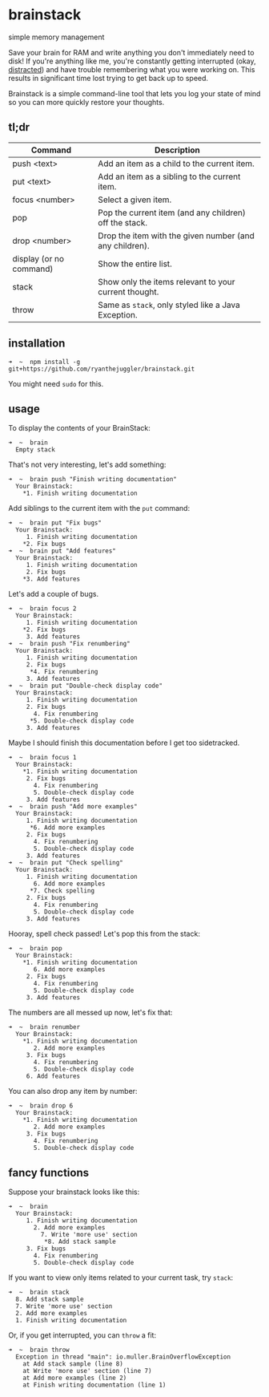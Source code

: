 # brainstack
simple memory management

Save your brain for RAM and write anything you don't immediately need to disk! If you're anything like me, you're constantly getting interrupted (okay, [distracted](http://hckrnews.com)) and have trouble remembering what you were working on. This results in significant time lost trying to get back up to speed.

Brainstack is a simple command-line tool that lets you log your state of mind so you can more quickly restore your thoughts.

## tl;dr
| Command            | Description |
|--------------------|-------------|
| push &lt;text>     | Add an item as a child to the current item.
| put &lt;text>      | Add an item as a sibling to the current item.
| focus &lt;number>  | Select a given item.
| pop                | Pop the current item (and any children) off the stack.
| drop &lt;number>   | Drop the item with the given number (and any children).
| display (or no command) | Show the entire list.
| stack              | Show only the items relevant to your current thought.
| throw              | Same as `stack`, only styled like a Java Exception.

## installation

```
➜  ~  npm install -g git+https://github.com/ryanthejuggler/brainstack.git
```
You might need `sudo` for this.

## usage

To display the contents of your BrainStack:

```
➜  ~  brain
  Empty stack
```

That's not very interesting, let's add something:

```
➜  ~  brain push "Finish writing documentation"
  Your Brainstack:
    *1. Finish writing documentation
```

Add siblings to the current item with the `put` command:

```
➜  ~  brain put "Fix bugs"
  Your Brainstack:
     1. Finish writing documentation
    *2. Fix bugs
➜  ~  brain put "Add features"
  Your Brainstack:
     1. Finish writing documentation
     2. Fix bugs
    *3. Add features
```

Let's add a couple of bugs.

```
➜  ~  brain focus 2
  Your Brainstack:
     1. Finish writing documentation
    *2. Fix bugs
     3. Add features
➜  ~  brain push "Fix renumbering"
  Your Brainstack:
     1. Finish writing documentation
     2. Fix bugs
      *4. Fix renumbering
     3. Add features
➜  ~  brain put "Double-check display code"
  Your Brainstack:
     1. Finish writing documentation
     2. Fix bugs
       4. Fix renumbering
      *5. Double-check display code
     3. Add features
```

Maybe I should finish this documentation before I get too sidetracked.

```
➜  ~  brain focus 1
  Your Brainstack:
    *1. Finish writing documentation
     2. Fix bugs
       4. Fix renumbering
       5. Double-check display code
     3. Add features
➜  ~  brain push "Add more examples"
  Your Brainstack:
     1. Finish writing documentation
      *6. Add more examples
     2. Fix bugs
       4. Fix renumbering
       5. Double-check display code
     3. Add features
➜  ~  brain put "Check spelling"
  Your Brainstack:
     1. Finish writing documentation
       6. Add more examples
      *7. Check spelling
     2. Fix bugs
       4. Fix renumbering
       5. Double-check display code
     3. Add features
```

Hooray, spell check passed! Let's pop this from the stack:
```
➜  ~  brain pop
  Your Brainstack:
    *1. Finish writing documentation
       6. Add more examples
     2. Fix bugs
       4. Fix renumbering
       5. Double-check display code
     3. Add features
```
The numbers are all messed up now, let's fix that:
```
➜  ~  brain renumber
  Your Brainstack:
    *1. Finish writing documentation
       2. Add more examples
     3. Fix bugs
       4. Fix renumbering
       5. Double-check display code
     6. Add features
```

You can also drop any item by number:
```
➜  ~  brain drop 6
  Your Brainstack:
    *1. Finish writing documentation
       2. Add more examples
     3. Fix bugs
       4. Fix renumbering
       5. Double-check display code
```

## fancy functions

Suppose your brainstack looks like this:
```
➜  ~  brain
  Your Brainstack:
     1. Finish writing documentation
       2. Add more examples
         7. Write 'more use' section
          *8. Add stack sample
     3. Fix bugs
       4. Fix renumbering
       5. Double-check display code
```

If you want to view only items related to your current task, try `stack`:
```
➜  ~  brain stack
  8. Add stack sample
  7. Write 'more use' section
  2. Add more examples
  1. Finish writing documentation
```

Or, if you get interrupted, you can `throw` a fit:
```
➜  ~  brain throw
  Exception in thread "main": io.muller.BrainOverflowException
    at Add stack sample (line 8)
    at Write 'more use' section (line 7)
    at Add more examples (line 2)
    at Finish writing documentation (line 1)
```
